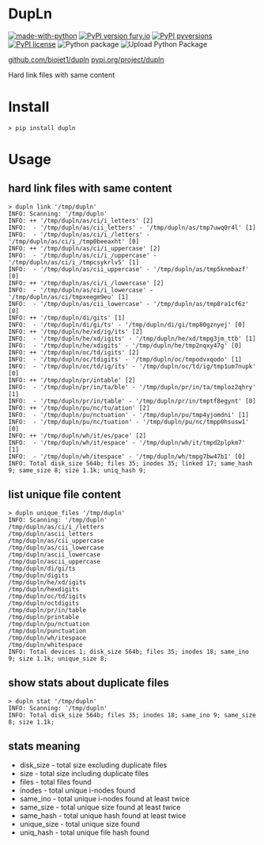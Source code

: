 # DupLn
[![made-with-python](https://img.shields.io/badge/Made%20with-Python-1f425f.svg)](https://www.python.org/)
[![PyPI version fury.io](https://badge.fury.io/py/dupln.svg)](https://pypi.python.org/pypi/dupln/)
[![PyPI pyversions](https://img.shields.io/pypi/pyversions/dupln.svg)](https://pypi.python.org/pypi/dupln/)
[![PyPI license](https://img.shields.io/pypi/l/dupln.svg)](https://pypi.python.org/pypi/dupln/)
![Python package](https://github.com/biojet1/dupln/workflows/Python%20package/badge.svg)
![Upload Python Package](https://github.com/biojet1/dupln/workflows/Upload%20Python%20Package/badge.svg)

[github.com/biojet1/dupln](https://github.com/biojet1/dupln)
[pypi.org/project/dupln](https://pypi.org/project/dupln/)

Hard link files with same content

# Install
```
> pip install dupln
```

# Usage
## hard link files with same content
```
> dupln link '/tmp/dupln'
INFO: Scanning: '/tmp/dupln'
INFO: ++ '/tmp/dupln/as/ci/i_letters' [2]
INFO:  - '/tmp/dupln/as/cii_letters' - '/tmp/dupln/as/tmp7uwq0r4l' [1]
INFO:  - '/tmp/dupln/as/ci/i_/letters' - '/tmp/dupln/as/ci/i_/tmp0beeaxht' [0]
INFO: ++ '/tmp/dupln/as/ci/i_uppercase' [2]
INFO:  - '/tmp/dupln/as/ci/i_/uppercase' - '/tmp/dupln/as/ci/i_/tmpcsykrlv5' [1]
INFO:  - '/tmp/dupln/as/cii_uppercase' - '/tmp/dupln/as/tmp5knmbazf' [0]
INFO: ++ '/tmp/dupln/as/ci/i_/lowercase' [2]
INFO:  - '/tmp/dupln/as/ci/i_lowercase' - '/tmp/dupln/as/ci/tmpxeegm9eu' [1]
INFO:  - '/tmp/dupln/as/cii_lowercase' - '/tmp/dupln/as/tmp8ra1cf6z' [0]
INFO: ++ '/tmp/dupln/di/gits' [1]
INFO:  - '/tmp/dupln/di/gi/ts' - '/tmp/dupln/di/gi/tmp80gznyej' [0]
INFO: ++ '/tmp/dupln/he/xd/ig/its' [2]
INFO:  - '/tmp/dupln/he/xd/igits' - '/tmp/dupln/he/xd/tmpg3jm_ttb' [1]
INFO:  - '/tmp/dupln/he/xdigits' - '/tmp/dupln/he/tmp2nqxy47g' [0]
INFO: ++ '/tmp/dupln/oc/td/igits' [2]
INFO:  - '/tmp/dupln/oc/tdigits' - '/tmp/dupln/oc/tmpodvxqodo' [1]
INFO:  - '/tmp/dupln/oc/td/ig/its' - '/tmp/dupln/oc/td/ig/tmp1um7nupk' [0]
INFO: ++ '/tmp/dupln/pr/intable' [2]
INFO:  - '/tmp/dupln/pr/in/ta/ble' - '/tmp/dupln/pr/in/ta/tmploz2qhry' [1]
INFO:  - '/tmp/dupln/pr/in/table' - '/tmp/dupln/pr/in/tmptf8egynt' [0]
INFO: ++ '/tmp/dupln/pu/nc/tu/ation' [2]
INFO:  - '/tmp/dupln/pu/nctuation' - '/tmp/dupln/pu/tmp4yjomdni' [1]
INFO:  - '/tmp/dupln/pu/nc/tuation' - '/tmp/dupln/pu/nc/tmpp0hsusw1' [0]
INFO: ++ '/tmp/dupln/wh/it/es/pace' [2]
INFO:  - '/tmp/dupln/wh/it/espace' - '/tmp/dupln/wh/it/tmpd2plpkm7' [1]
INFO:  - '/tmp/dupln/wh/itespace' - '/tmp/dupln/wh/tmpg7bw47b1' [0]
INFO: Total disk_size 564b; files 35; inodes 35; linked 17; same_hash 9; same_size 8; size 1.1k; uniq_hash 9;
```

## list unique file content
```
> dupln unique_files '/tmp/dupln'
INFO: Scanning: '/tmp/dupln'
/tmp/dupln/as/ci/i_/letters
/tmp/dupln/ascii_letters
/tmp/dupln/as/cii_uppercase
/tmp/dupln/as/cii_lowercase
/tmp/dupln/ascii_lowercase
/tmp/dupln/ascii_uppercase
/tmp/dupln/di/gi/ts
/tmp/dupln/digits
/tmp/dupln/he/xd/igits
/tmp/dupln/hexdigits
/tmp/dupln/oc/td/igits
/tmp/dupln/octdigits
/tmp/dupln/pr/in/table
/tmp/dupln/printable
/tmp/dupln/pu/nctuation
/tmp/dupln/punctuation
/tmp/dupln/wh/itespace
/tmp/dupln/whitespace
INFO: Total devices 1; disk_size 564b; files 35; inodes 18; same_ino 9; size 1.1k; unique_size 8;
```

## show stats about duplicate files 
```
> dupln stat '/tmp/dupln'
INFO: Scanning: '/tmp/dupln'
INFO: Total disk_size 564b; files 35; inodes 18; same_ino 9; same_size 8; size 1.1k;
```

## stats meaning
* disk_size - total size excluding duplicate files
* size - total size including duplicate files
* files - total files found
* inodes - total unique i-nodes found
* same_ino - total unique i-nodes found at least twice
* same_size - total unique size found at least twice
* same_hash - total unique hash found at least twice
* unique_size - total unique size found
* uniq_hash - total unique file hash found
